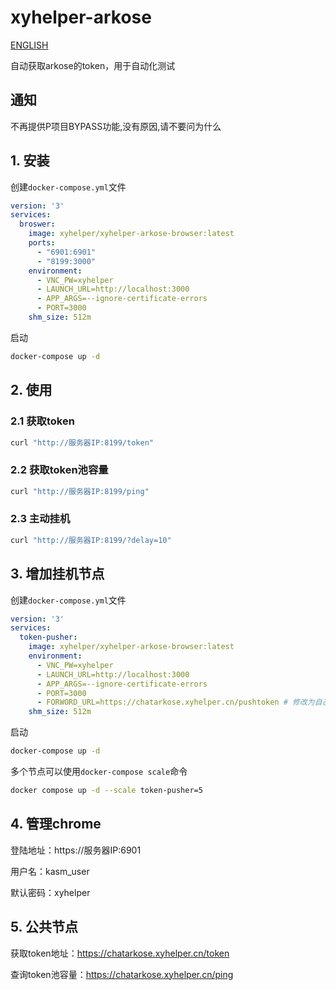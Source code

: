 # xyhelper-arkose

[ENGLISH](README_EN.md)

自动获取arkose的token，用于自动化测试

## 通知
不再提供P项目BYPASS功能,没有原因,请不要问为什么

## 1. 安装
创建`docker-compose.yml`文件
```yaml
version: '3'
services:
  broswer:
    image: xyhelper/xyhelper-arkose-browser:latest
    ports:
      - "6901:6901"
      - "8199:3000"
    environment:
      - VNC_PW=xyhelper
      - LAUNCH_URL=http://localhost:3000
      - APP_ARGS=--ignore-certificate-errors
      - PORT=3000
    shm_size: 512m
```
启动
```bash
docker-compose up -d
```
## 2. 使用

### 2.1 获取token
```bash
curl "http://服务器IP:8199/token"
```

### 2.2 获取token池容量
```bash
curl "http://服务器IP:8199/ping"
```

### 2.3 主动挂机
```bash
curl "http://服务器IP:8199/?delay=10"
```

## 3. 增加挂机节点
创建`docker-compose.yml`文件
```yaml
version: '3'
services:
  token-pusher:
    image: xyhelper/xyhelper-arkose-browser:latest
    environment:
      - VNC_PW=xyhelper
      - LAUNCH_URL=http://localhost:3000
      - APP_ARGS=--ignore-certificate-errors
      - PORT=3000
      - FORWORD_URL=https://chatarkose.xyhelper.cn/pushtoken # 修改为自己的token池地址
    shm_size: 512m
```
启动
```bash
docker-compose up -d
```

多个节点可以使用`docker-compose scale`命令
```bash
docker compose up -d --scale token-pusher=5
```

## 4. 管理chrome

登陆地址：https://服务器IP:6901

用户名：kasm_user

默认密码：xyhelper  

## 5. 公共节点

获取token地址：https://chatarkose.xyhelper.cn/token

查询token池容量：https://chatarkose.xyhelper.cn/ping